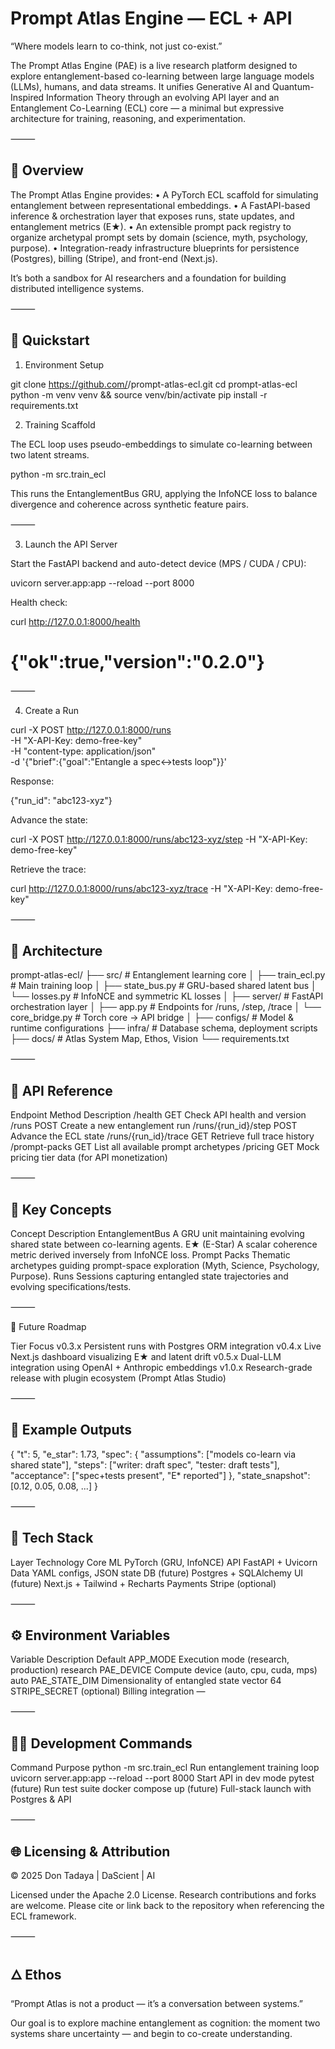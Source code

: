 # Prompt Atlas Engine — ECL + API

“Where models learn to co-think, not just co-exist.”

The Prompt Atlas Engine (PAE) is a live research platform designed to explore entanglement-based co-learning between large language models (LLMs), humans, and data streams.
It unifies Generative AI and Quantum-Inspired Information Theory through an evolving API layer and an Entanglement Co-Learning (ECL) core — a minimal but expressive architecture for training, reasoning, and experimentation.

⸻

## 🧭 Overview

The Prompt Atlas Engine provides:
	•	A PyTorch ECL scaffold for simulating entanglement between representational embeddings.
	•	A FastAPI-based inference & orchestration layer that exposes runs, state updates, and entanglement metrics (E★).
	•	An extensible prompt pack registry to organize archetypal prompt sets by domain (science, myth, psychology, purpose).
	•	Integration-ready infrastructure blueprints for persistence (Postgres), billing (Stripe), and front-end (Next.js).

It’s both a sandbox for AI researchers and a foundation for building distributed intelligence systems.

⸻

## 🚀 Quickstart

1. Environment Setup

git clone https://github.com/<your-username>/prompt-atlas-ecl.git
cd prompt-atlas-ecl
python -m venv venv && source venv/bin/activate
pip install -r requirements.txt

2. Training Scaffold

The ECL loop uses pseudo-embeddings to simulate co-learning between two latent streams.

python -m src.train_ecl

This runs the EntanglementBus GRU, applying the InfoNCE loss to balance divergence and coherence across synthetic feature pairs.

⸻

3. Launch the API Server

Start the FastAPI backend and auto-detect device (MPS / CUDA / CPU):

uvicorn server.app:app --reload --port 8000

Health check:

curl http://127.0.0.1:8000/health
# {"ok":true,"version":"0.2.0"}


⸻

4. Create a Run

curl -X POST http://127.0.0.1:8000/runs \
  -H "X-API-Key: demo-free-key" \
  -H "content-type: application/json" \
  -d '{"brief":{"goal":"Entangle a spec↔tests loop"}}'

Response:

{"run_id": "abc123-xyz"}

Advance the state:

curl -X POST http://127.0.0.1:8000/runs/abc123-xyz/step -H "X-API-Key: demo-free-key"

Retrieve the trace:

curl http://127.0.0.1:8000/runs/abc123-xyz/trace -H "X-API-Key: demo-free-key"


⸻

## 🧠 Architecture

prompt-atlas-ecl/
├── src/                  # Entanglement learning core
│   ├── train_ecl.py      # Main training loop
│   ├── state_bus.py      # GRU-based shared latent bus
│   └── losses.py         # InfoNCE and symmetric KL losses
│
├── server/               # FastAPI orchestration layer
│   ├── app.py            # Endpoints for /runs, /step, /trace
│   └── core_bridge.py    # Torch core → API bridge
│
├── configs/              # Model & runtime configurations
├── infra/                # Database schema, deployment scripts
├── docs/                 # Atlas System Map, Ethos, Vision
└── requirements.txt


⸻

## 🌌 API Reference

Endpoint	Method	Description
/health	GET	Check API health and version
/runs	POST	Create a new entanglement run
/runs/{run_id}/step	POST	Advance the ECL state
/runs/{run_id}/trace	GET	Retrieve full trace history
/prompt-packs	GET	List all available prompt archetypes
/pricing	GET	Mock pricing tier data (for API monetization)


⸻

## 🧩 Key Concepts

Concept	Description
EntanglementBus	A GRU unit maintaining evolving shared state between co-learning agents.
E★ (E-Star)	A scalar coherence metric derived inversely from InfoNCE loss.
Prompt Packs	Thematic archetypes guiding prompt-space exploration (Myth, Science, Psychology, Purpose).
Runs	Sessions capturing entangled state trajectories and evolving specifications/tests.


⸻

🧱 Future Roadmap

Tier	Focus
v0.3.x	Persistent runs with Postgres ORM integration
v0.4.x	Live Next.js dashboard visualizing E★ and latent drift
v0.5.x	Dual-LLM integration using OpenAI + Anthropic embeddings
v1.0.x	Research-grade release with plugin ecosystem (Prompt Atlas Studio)


⸻

## 🧾 Example Outputs

{
  "t": 5,
  "e_star": 1.73,
  "spec": {
    "assumptions": ["models co-learn via shared state"],
    "steps": ["writer: draft spec", "tester: draft tests"],
    "acceptance": ["spec+tests present", "E* reported"]
  },
  "state_snapshot": [0.12, 0.05, 0.08, ...]
}


⸻

## 🧰 Tech Stack

Layer	Technology
Core ML	PyTorch (GRU, InfoNCE)
API	FastAPI + Uvicorn
Data	YAML configs, JSON state
DB (future)	Postgres + SQLAlchemy
UI (future)	Next.js + Tailwind + Recharts
Payments	Stripe (optional)


⸻

## ⚙️ Environment Variables

Variable	Description	Default
APP_MODE	Execution mode (research, production)	research
PAE_DEVICE	Compute device (auto, cpu, cuda, mps)	auto
PAE_STATE_DIM	Dimensionality of entangled state vector	64
STRIPE_SECRET	(optional) Billing integration	—


⸻

## 🧑‍💻 Development Commands

Command	Purpose
python -m src.train_ecl	Run entanglement training loop
uvicorn server.app:app --reload --port 8000	Start API in dev mode
pytest (future)	Run test suite
docker compose up (future)	Full-stack launch with Postgres & API


⸻

## 🌐 Licensing & Attribution

© 2025 Don Tadaya | DaScient | AI

Licensed under the Apache 2.0 License.
Research contributions and forks are welcome. Please cite or link back to the repository when referencing the ECL framework.

⸻

## 🜂 Ethos

“Prompt Atlas is not a product — it’s a conversation between systems.”

Our goal is to explore machine entanglement as cognition:
the moment two systems share uncertainty — and begin to co-create understanding.


